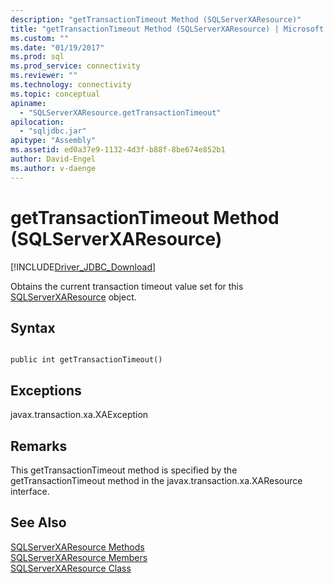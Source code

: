 ```yaml
---
description: "getTransactionTimeout Method (SQLServerXAResource)"
title: "getTransactionTimeout Method (SQLServerXAResource) | Microsoft Docs"
ms.custom: ""
ms.date: "01/19/2017"
ms.prod: sql
ms.prod_service: connectivity
ms.reviewer: ""
ms.technology: connectivity
ms.topic: conceptual
apiname: 
  - "SQLServerXAResource.getTransactionTimeout"
apilocation: 
  - "sqljdbc.jar"
apitype: "Assembly"
ms.assetid: ed0a37e9-1132-4d3f-b88f-8be674e852b1
author: David-Engel
ms.author: v-daenge
---
```

# getTransactionTimeout Method (SQLServerXAResource)
[!INCLUDE[Driver_JDBC_Download](../../../includes/driver_jdbc_download.md)]

  Obtains the current transaction timeout value set for this [SQLServerXAResource](../../../connect/jdbc/reference/sqlserverxaresource-class.md) object.  
  
## Syntax  
  
```  
  
public int getTransactionTimeout()  
```  
  
## Exceptions  
 javax.transaction.xa.XAException  
  
## Remarks  
 This getTransactionTimeout method is specified by the getTransactionTimeout method in the javax.transaction.xa.XAResource interface.  
  
## See Also  
 [SQLServerXAResource Methods](../../../connect/jdbc/reference/sqlserverxaresource-methods.md)   
 [SQLServerXAResource Members](../../../connect/jdbc/reference/sqlserverxaresource-members.md)   
 [SQLServerXAResource Class](../../../connect/jdbc/reference/sqlserverxaresource-class.md)  
  
  
